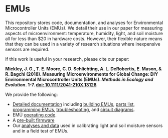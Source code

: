 # EMUs

This repository stores code, documentation, and analyses for Environmental Microcontroller Units (EMUs). We detail their use in our paper for measuring aspects of microenvironment: temperature, humidity, light, and soil moisture all for less than $20 in hardware costs. However, their flexible nature means that they can be used in a variety of research situations where inexpensive sensors are required.

If this work is useful in your research, please cite our paper:

**Mickley, J. G., T. E. Moore, C. D. Schlichting, A. L. DeRobertis, E. Mason, & R. Bagchi (2018). Measuring Microenvironments for Global Change: DIY Environmental Microcontroller Units (EMUs). *Methods in Ecology and Evolution*. 1-7. [doi: 10.1111/2041-210X.13128](http://dx.doi.org/10.1111/2041-210X.13128)**


We provide the following:
* [Detailed documentation](/Documentation) including [building EMUs](/Documentation/Building%20EMUs.md), [parts list](/Documentation/), [programming EMUs](/Documentation/EMU%20programming.md), [troubleshooting](/Documentation/Troubleshooting.md), and [circuit diagrams](/Documentation/Diagrams/).
* EMU [operating code](/EMU-Software).
* A [pre-built firmware](/Firmware)
* Our [analyses and data](EMU-Analysis) used in calibrating light and soil moisture sensors and in a field test of EMUs.
